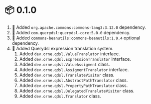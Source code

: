 # :package: 0.1.0

01. :wrench: Added `org.apache.commons:commons-lang3:3.12.0` dependency.
01. :wrench: Added `com.querydsl:querydsl-core:5.0.0` dependency.
01. :wrench: Added `commons-beanutils:commons-beanutils:1.9.4` optional dependency.
01. :gift: Added Querydsl expression translation system.
    01. Added `dev.orne.qdsl.ValueTranslator` interface.
    01. Added `dev.orne.qdsl.ExpressionTranslator` interface.
    01. Added `dev.orne.qdsl.ValueAssigment` class.
    01. Added `dev.orne.qdsl.AssigmentTranslator` interface.
    01. Added `dev.orne.qdsl.TranslateVisitor` class.
    01. Added `dev.orne.qdsl.AbstractPathTranslator` class.
    01. Added `dev.orne.qdsl.PropertyPathTranslator` class.
    01. Added `dev.orne.qdsl.DelegatedTranslateVisitor` class.
    01. Added `dev.orne.qdsl.Translator` class.
